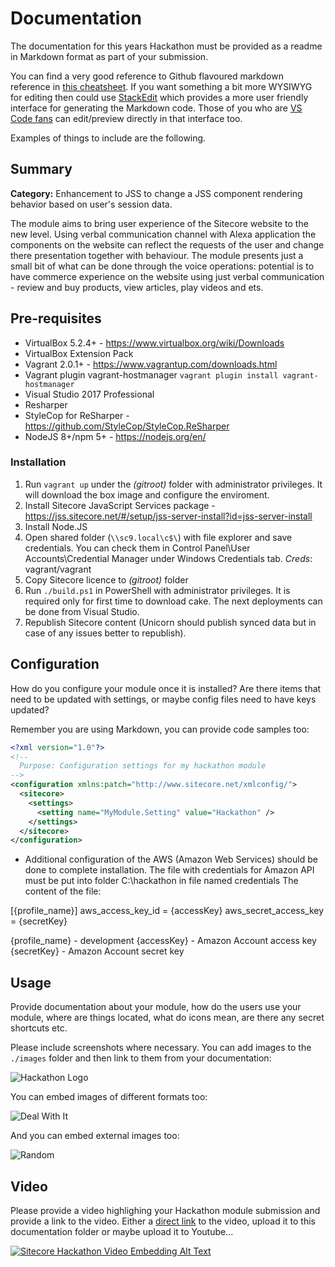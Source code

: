# Documentation

The documentation for this years Hackathon must be provided as a readme in Markdown format as part of your submission. 

You can find a very good reference to Github flavoured markdown reference in [this cheatsheet](https://github.com/adam-p/markdown-here/wiki/Markdown-Cheatsheet). If you want something a bit more WYSIWYG for editing then could use [StackEdit](https://stackedit.io/app) which provides a more user friendly interface for generating the Markdown code. Those of you who are [VS Code fans](https://code.visualstudio.com/docs/languages/markdown#_markdown-preview) can edit/preview directly in that interface too.

Examples of things to include are the following.

## Summary

**Category:** Enhancement to JSS to change a JSS component rendering behavior based on user's session data.

The module aims to bring user experience of the Sitecore website to the new level. 
Using verbal communication channel with Alexa application the components on the website can reflect the requests of the user and change there presentation together with behaviour.
The module presents just a small bit of what can be done through the voice operations: potential is to have commerce experience on the website using just verbal communication - review and buy products, view articles, play videos and ets.

## Pre-requisites

* VirtualBox 5.2.4+ - https://www.virtualbox.org/wiki/Downloads
* VirtualBox Extension Pack
* Vagrant 2.0.1+ - https://www.vagrantup.com/downloads.html
* Vagrant plugin vagrant-hostmanager
    ```vagrant plugin install vagrant-hostmanager```
* Visual Studio 2017 Professional
* Resharper
* StyleCop for ReSharper - https://github.com/StyleCop/StyleCop.ReSharper
* NodeJS 8+/npm 5+ - https://nodejs.org/en/

### Installation

1. Run `vagrant up` under the *(gitroot)* folder with administrator privileges. It will download the box image and configure the enviroment.
1. Install Sitecore JavaScript Services package - https://jss.sitecore.net/#/setup/jss-server-install?id=jss-server-install
1. Install Node.JS
1. Open shared folder (`\\sc9.local\c$\`) with file explorer and save credentials. You can check them in Control Panel\User Accounts\Credential Manager under Windows Credentials tab.
*Creds*: vagrant/vagrant
1. Copy Sitecore licence to *(gitroot)* folder
1. Run `./build.ps1` in PowerShell with administrator privileges. It is required only for first time to download cake. The next deployments can be done from Visual Studio.
1. Republish Sitecore content (Unicorn should publish synced data but in case of any issues better to republish).

## Configuration

How do you configure your module once it is installed? Are there items that need to be updated with settings, or maybe config files need to have keys updated?

Remember you are using Markdown, you can provide code samples too:

```xml
<?xml version="1.0"?>
<!--
  Purpose: Configuration settings for my hackathon module
-->
<configuration xmlns:patch="http://www.sitecore.net/xmlconfig/">
  <sitecore>
    <settings>
      <setting name="MyModule.Setting" value="Hackathon" />
    </settings>
  </sitecore>
</configuration>
```

 - Additional configuration of the AWS (Amazon Web Services) should be done to complete installation. The file with credentials for Amazon API must be put into folder C:\hackathon in file named credentials
 The content of the file:
 
[{profile_name}]
aws_access_key_id = {accessKey}
aws_secret_access_key = {secretKey}

{profile_name} - development
{accessKey} - Amazon Account access key
{secretKey} - Amazon Account secret key

## Usage

Provide documentation  about your module, how do the users use your module, where are things located, what do icons mean, are there any secret shortcuts etc.

Please include screenshots where necessary. You can add images to the `./images` folder and then link to them from your documentation:

![Hackathon Logo](images/hackathon.png?raw=true "Hackathon Logo")

You can embed images of different formats too:

![Deal With It](images/deal-with-it.gif?raw=true "Deal With It")

And you can embed external images too:

![Random](https://placeimg.com/480/240/any "Random")

## Video

Please provide a video highlighing your Hackathon module submission and provide a link to the video. Either a [direct link](https://www.youtube.com/watch?v=EpNhxW4pNKk) to the video, upload it to this documentation folder or maybe upload it to Youtube...

[![Sitecore Hackathon Video Embedding Alt Text](https://img.youtube.com/vi/EpNhxW4pNKk/0.jpg)](https://www.youtube.com/watch?v=EpNhxW4pNKk)
